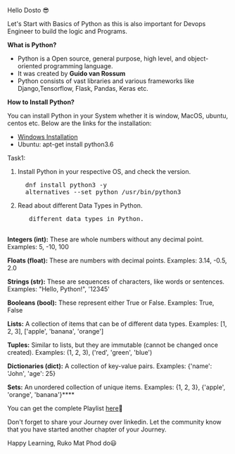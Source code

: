 Hello Dosto 😎

Let's Start with Basics of Python as this is also important for Devops Engineer to build the logic and Programs.

**What is Python?**

- Python is a Open source, general purpose, high level, and object-oriented programming language.
- It was created by **Guido van Rossum**
- Python consists of vast libraries and various frameworks like Django,Tensorflow, Flask, Pandas, Keras etc.


**How to Install Python?**

You can install Python in your System whether it is window, MacOS, ubuntu, centos etc. Below are the links for the installation:
- [Windows Installation](https://www.python.org/downloads/)
- Ubuntu: apt-get install python3.6  



Task1:
1. Install Python in your respective OS, and check the version.
   <pre>
     dnf install python3 -y
     alternatives --set python /usr/bin/python3
   </pre>
3. Read about different Data Types in Python.
   <pre>
      different data types in Python.

**Integers (int):**
These are whole numbers without any decimal point.
Examples: 5, -10, 100

**Floats (float):**
These are numbers with decimal points.
Examples: 3.14, -0.5, 2.0

**Strings (str):**
These are sequences of characters, like words or sentences.
Examples: "Hello, Python!", '12345'

**Booleans (bool):**
These represent either True or False.
Examples: True, False

**Lists:**
A collection of items that can be of different data types.
Examples: [1, 2, 3], ['apple', 'banana', 'orange']

**Tuples:**
Similar to lists, but they are immutable (cannot be changed once created).
Examples: (1, 2, 3), ('red', 'green', 'blue')

**Dictionaries (dict):**
A collection of key-value pairs.
Examples: {'name': 'John', 'age': 25}

**Sets:**
An unordered collection of unique items.
Examples: {1, 2, 3}, {'apple', 'orange', 'banana'}****
   </pre>


You can get the complete Playlist [here](https://www.youtube.com/watch?v=abPgj_3hzVY&list=PLlfy9GnSVerS_L5z0COaF7rsbgWmJXTOM)🙌

Don't forget to share your Journey over linkedin. Let the community know that you have started another chapter of your Journey.

Happy Learning, Ruko Mat Phod do😃
  
